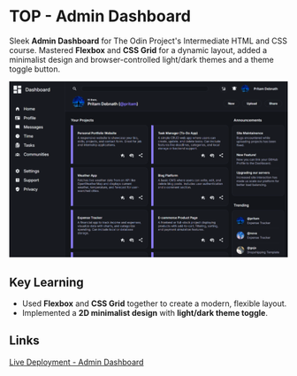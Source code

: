 # TOP - Admin Dashboard

Sleek **Admin Dashboard** for The Odin Project's Intermediate HTML and CSS course. Mastered **Flexbox** and **CSS Grid** for a dynamic layout, added a minimalist design and browser-controlled light/dark themes and a theme toggle button.

![Showcase](./demo/showcase.png)

## Key Learning

- Used **Flexbox** and **CSS Grid** together to create a modern, flexible layout.
- Implemented a **2D minimalist design** with **light/dark theme toggle**.

## Links

[Live Deployment - Admin Dashboard](https://whatisaprocoder.github.io/odin-admin-dashboard/)

